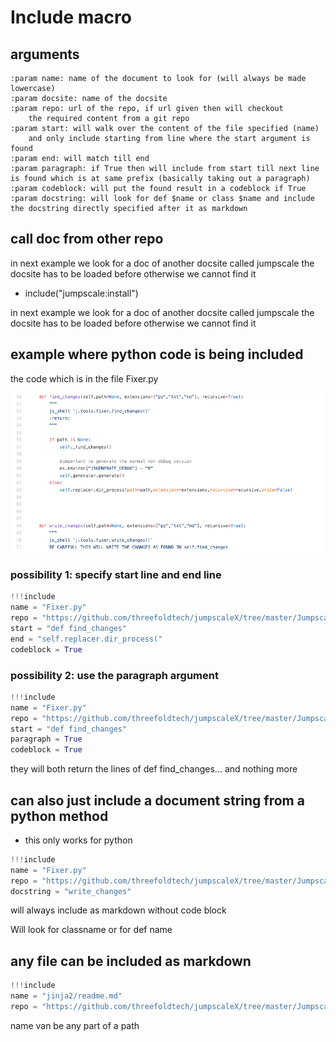 # Include macro


## arguments

```
:param name: name of the document to look for (will always be made lowercase)
:param docsite: name of the docsite
:param repo: url of the repo, if url given then will checkout 
    the required content from a git repo
:param start: will walk over the content of the file specified (name) 
    and only include starting from line where the start argument is found
:param end: will match till end
:param paragraph: if True then will include from start till next line is found which is at same prefix (basically taking out a paragraph)
:param codeblock: will put the found result in a codeblock if True
:param docstring: will look for def $name or class $name and include the docstring directly specified after it as markdown
```

## call doc from other repo

in next example we look for a doc of another docsite called jumpscale
the docsite has to be loaded before otherwise we cannot find it

- include("jumpscale:install")

in next example we look for a doc of another docsite called jumpscale
the docsite has to be loaded before otherwise we cannot find it

## example where python code is being included

the code which is in the file Fixer.py

![](images/code_example.png)

### possibility 1: specify start line and end line

```python
!!!include
name = "Fixer.py"
repo = "https://github.com/threefoldtech/jumpscaleX/tree/master/Jumpscale/tools/fixer"
start = "def find_changes"
end = "self.replacer.dir_process("
codeblock = True
```

### possibility 2: use the paragraph argument

```python
!!!include
name = "Fixer.py"
repo = "https://github.com/threefoldtech/jumpscaleX/tree/master/Jumpscale/tools/fixer"
start = "def find_changes"
paragraph = True
codeblock = True
```

they will both return the lines of def find_changes... and nothing more

## can also just include a document string from a python method

- this only works for python

```python
!!!include
name = "Fixer.py"
repo = "https://github.com/threefoldtech/jumpscaleX/tree/master/Jumpscale/tools/fixer"
docstring = "write_changes"
```
will always include as markdown without code block

Will look for classname or for def name

## any file can be included as markdown

```python
!!!include
name = "jinja2/readme.md"
repo = "https://github.com/threefoldtech/jumpscaleX/tree/master/Jumpscale/"
```

name van be any part of a path





